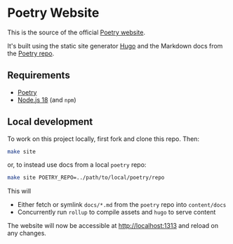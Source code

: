 # Poetry Website

This is the source of the official [Poetry website](https://python-poetry.org).

It's built using the static site generator [Hugo](https://gohugo.io) and the Markdown docs from the [Poetry repo](https://github.com/python-poetry/poetry/tree/master/docs).

## Requirements

- [Poetry](https://python-poetry.org/docs/master/#installing-with-the-official-installer)
- [Node.js 18](https://nodejs.org/en/download/) (and `npm`)

## Local development

To work on this project locally, first fork and clone this repo. Then:

```sh
make site
```

or, to instead use docs from a local `poetry` repo:

```sh
make site POETRY_REPO=../path/to/local/poetry/repo
```

This will

- Either fetch or symlink `docs/*.md` from the `poetry` repo into `content/docs`
- Concurrently run `rollup` to compile assets and `hugo` to serve content

The website will now be accessible at <http://localhost:1313> and reload on any changes.
